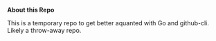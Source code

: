 **About this Repo** 

This is a temporary repo to get better aquanted with Go and github-cli.  Likely a throw-away repo.
